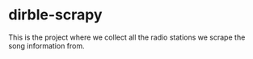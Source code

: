 dirble-scrapy
=============

This is the project where we collect all the radio stations we scrape the song information from.
